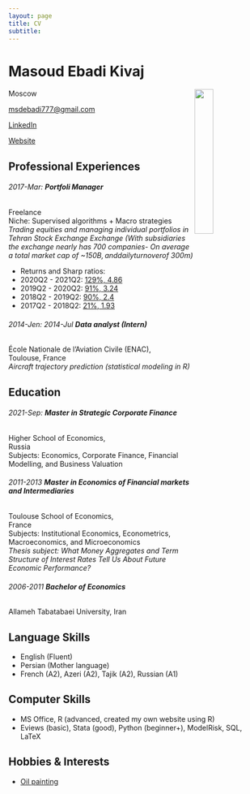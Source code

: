 ```yaml
---
layout: page
title: CV
subtitle: 
---
```

Masoud Ebadi Kivaj
============================================================================================================================================



<img align="right" width="27%" src="../img/CV photo/IMG_2917_2.jpg">

Moscow

<msdebadi777@gmail.com>

[LinkedIn](http:/www.linkedin.com/in/masoud-ebadi-kivaj-0a67256b/)

[Website](https://phoebuslyubil.github.io)

Professional Experiences
------------------------

###### 2017-Mar: **Portfoli Manager**  
Freelance  
Niche: Supervised algorithms + Macro strategies  
*Trading equities and managing individual
portfolios in Tehran Stock Exchange Exchange (With subsidiaries the exchange nearly has 700 companies- On average a total market cap of ~$150B, and daily turnover of ~$300m)*

-   Returns and Sharp ratios:
-   2020Q2 - 2021Q2: [129%, 4.86](https://phoebuslyubil.github.io/2021-06-14-Performance-analysis-2020-04-05-to-2021-04-05/)
-   2019Q2 - 2020Q2: [91%, 3.24](https://phoebuslyubil.github.io/2020-07-15-Performance-analysis-2018-04-05-to-2020-04-05/)
-   2018Q2 - 2019Q2: [90%, 2.4](https://phoebuslyubil.github.io/2020-07-15-Performance-analysis-2018-04-05-to-2020-04-05/)
-   2017Q2 - 2018Q2: [21%, 1.93](https://phoebuslyubil.github.io/2018-04-16-Perfomance-Analysis-2017-04-05-to-2018-04-05/)

  
  
###### 2014-Jen: 2014-Jul **Data analyst (Intern)**  
École Nationale de l’Aviation Civile (ENAC),  
Toulouse, France   
*Aircraft trajectory prediction (statistical modeling
in R)*

Education
---------

###### 2021-Sep: **Master in Strategic Corporate Finance**  
Higher School of Economics,  
Russia  
Subjects: Economics, Corporate Finance, Financial Modelling, and Business Valuation


###### 2011-2013 **Master in Economics of Financial markets and Intermediaries**  
Toulouse School of Economics,  
France  
Subjects: Institutional Economics, Econometrics, Macroeconomics, and Microeconomics  
*Thesis subject: What Money Aggregates and
Term Structure of Interest Rates Tell Us About Future Economic
Performance?*

###### 2006-2011 **Bachelor of Economics**  
Allameh Tabatabaei University, Iran

Language Skills
---------------

-   English (Fluent)
-   Persian (Mother language)
-   French (A2), Azeri (A2), Tajik (A2), Russian (A1)

Computer Skills
---------------

-   MS Office, R (advanced, created my own website using R)
-   Eviews (basic), Stata (good), Python (beginner+), ModelRisk, SQL, LaTeX

Hobbies & Interests
-------------------

-   [Oil painting](https://phoebuslyubil.github.io/paintings/)
